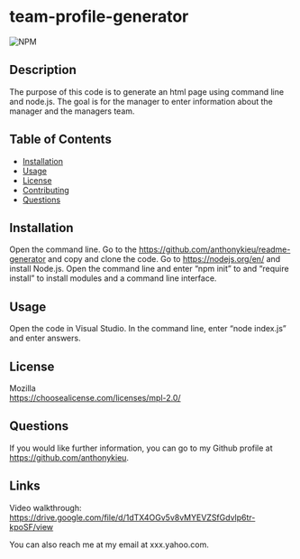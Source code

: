 # team-profile-generator

 ![NPM](https://img.shields.io/badge/Mozilla-License-orange)

  ## Description
  The purpose of this code is to generate an html page using command line and node.js. The goal is for the manager to enter information about the manager and the managers team. 

  ## Table of Contents
  * [Installation](#installation)
  * [Usage](#usage)
  * [License](#license)
  * [Contributing](#contributing)
  * [Questions](#questions)

  ## Installation
  Open the command line. Go to the https://github.com/anthonykieu/readme-generator and copy and clone the code. Go to https://nodejs.org/en/ and install Node.js. Open the command line and enter “npm init” to and “require install” to install modules and a command line interface. 

  ## Usage
  Open the code in Visual Studio. In the command line, enter “node index.js” and enter answers.

  ## License
  Mozilla</br>
  https://choosealicense.com/licenses/mpl-2.0/

  ## Questions
  If you would like further information, you can go to my Github profile at https://github.com/anthonykieu.

   ## Links
   Video walkthrough:  https://drive.google.com/file/d/1dTX4OGv5v8vMYEVZSfGdvlp6tr-kpoSF/view
   
  
  You can also reach me at my email at xxx.yahoo.com.
  
